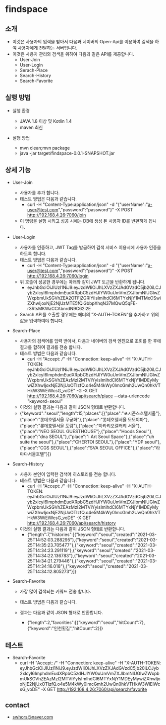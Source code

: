 # findspace

## 소개
- 이것은 사용자의 입력을 받아서 다음과 네이버의 Open-Api를 이용하여 검색을 하여 사용자에게 전달하는 서버입니다.
- 이것은 사용자 관리와 검색을 위하여 다음과 같은 API를 제공합니다.
  - User-Join
  - User-Login
  - Serach-Place
  - Search-History
  - Search-Favorite

## 실행 방법
- 실행 환경
  -  JAVA 1.8 이상 및 Kotlin 1.4
  -  maven 최신

- 실행 방법
  - mvn clean;mvn package
  - java -jar target/findspace-0.0.1-SNAPSHOT.jar

## 상세 기능

- User-Join
  - 사용자를 추가 합니다.
  - 테스트 방법은 다음과 같습니다.
    - curl -H "Content-Type:application/json" -d "{\"userName\":\"a-user@test.com\",\"password\":\"password\"}" -X POST http://192.168.4.26:7060/join
  - 이 명령을 실행 시키고 성공 시에는 DB에 생성 된 사용자 ID를 반환하게 됩니다.

- User-Login
  - 사용자를 인증하고, JWT Tag를 발급하여 검색 서비스 이용시에 사용자 인증을 하도록 합니다.
  - 테스트 방법은 다음과 같습니다.
    - curl -H "Content-Type:application/json" -d "{\"userName\":\"a-user@test.com\",\"password\":\"password\"}" -X POST http://192.168.4.26:7060/login
  - 위 호출이 성공한 경우에는 아래와 같이 JWT 토근을 반환하게 됩니다.
    - eyJhbGciOiJIUzI1NiJ9.eyJzdWIiOiJhLXVzZXJAdGVzdC5jb20iLCJyb2xlcyI6ImphdmEudXRpbC5zdHJlYW0uUmVmZXJlbmNlUGlwZWxpbmUkSGVhZEA2OTFjZGRlYiIsImlhdCI6MTYxNjY1MTMxOSwiZXhwIjoxNjE2NjUzMTE5fQ.GbbpXhqN37MQwQ5qFE-r3RtsMKWaCCAbnrdN9C62l2E
  - Search API를 호출할 경우에는 헤더의 "X-AUTH-TOKEN"을 추가하고 위의 값을 입력하여야 합니다.

- Search-Place
  - 사용자의 검색어를 입력 받아서, 다음과 네이버의 검색 엔진으로 조회를 한 후에 결과를 합하여 결과를 전송 합니다.
  - 테스트 방법은 다음과 같습니다.
    - curl -H "Accept: */*" -H "Connection: keep-alive" -H "X-AUTH-TOKEN: eyJhbGciOiJIUzI1NiJ9.eyJzdWIiOiJhLXVzZXJAdGVzdC5jb20iLCJyb2xlcyI6ImphdmEudXRpbC5zdHJlYW0uUmVmZXJlbmNlUGlwZWxpbmUkSGVhZEAzMzI2MTViYyIsImlhdCI6MTYxNjY1MDEyMywiZXhwIjoxNjE2NjUxOTIzfQ.o4e5M4kWy0lmcGmh2UwQn0hkVTHkW3WiEiWcsG_voDE" -G -X GET http://192.168.4.26:7060/api/search/place --data-urlencode "keyword=seoul"
  - 이것의 실행 결과는 다음과 같이 JSON 형태로 반환합니다.
  - {"keyword":"seoul","length":15,"places":[{"place":"포시즌스호텔서울"},{"place":"롯데호텔서울 무궁화"},{"place":"롯데호텔서울 모모야마"},{"place":"롯데호텔서울 도림"},{"place":"아라리오갤러리 서울"},{"place":"NEO SEOUL GUESTHOUSE"},{"place":"Hoods Seoul"},{"place":"dna SEOUL"},{"place":"I Art Seoul Space"},{"place":"uh suite the seoul"},{"place":"CHERTOI SEOUL"},{"place":"YDP seoul"},{"place":"CGS SEOUL"},{"place":"SVA SEOUL OFFICE"},{"place":"라마다서울호텔"}]}

- Search-History
  - 사용자 본인이 입력한 검색어 히스토리를 전송 합니다.
  - 테스트 방법은 다음과 같습니다.
    - curl -H "Accept: */*" -H "Connection: keep-alive" -H "X-AUTH-TOKEN: eyJhbGciOiJIUzI1NiJ9.eyJzdWIiOiJhLXVzZXJAdGVzdC5jb20iLCJyb2xlcyI6ImphdmEudXRpbC5zdHJlYW0uUmVmZXJlbmNlUGlwZWxpbmUkSGVhZEAzMzI2MTViYyIsImlhdCI6MTYxNjY1MDEyMywiZXhwIjoxNjE2NjUxOTIzfQ.o4e5M4kWy0lmcGmh2UwQn0hkVTHkW3WiEiWcsG_voDE" -X GET http://192.168.4.26:7060/api/search/history
  - 이것의 실행 결과는 다음과 같이 JSON 형태로 반환합니다.
    - {"length":7,"histories":[{"keyword":"seoul","created":"2021-03-25T14:52:03.288295"},{"keyword":"seoul","created":"2021-03-25T14:35:23.705477"},{"keyword":"seoul","created":"2021-03-25T14:34:23.291119"},{"keyword":"seoul","created":"2021-03-25T14:34:22.136783"},{"keyword":"seoul","created":"2021-03-25T14:34:21.279446"},{"keyword":"seoul","created":"2021-03-25T14:34:16.018"},{"keyword":"seoul","created":"2021-03-25T14:34:12.805273"}]}

- Search-Favorite
  - 가장 많이 검색되는 키워드 전송 합니다.
  - 테스트 방법은 다음과 같습니다.

  - 결과는 다음과 같이 JSON 형태로 반환합니다.
    - {"length":2,"favorities":[{"keyword":"seoul","hitCount":7},{"keyword":"인천횟집","hitCount":2}]}

## 테스트

- Search-Favorite
    - curl -H "Accept: */*" -H "Connection: keep-alive" -H "X-AUTH-TOKEN: eyJhbGciOiJIUzI1NiJ9.eyJzdWIiOiJhLXVzZXJAdGVzdC5jb20iLCJyb2xlcyI6ImphdmEudXRpbC5zdHJlYW0uUmVmZXJlbmNlUGlwZWxpbmUkSGVhZEAzMzI2MTViYyIsImlhdCI6MTYxNjY1MDEyMywiZXhwIjoxNjE2NjUxOTIzfQ.o4e5M4kWy0lmcGmh2UwQn0hkVTHkW3WiEiWcsG_voDE" -X GET http://192.168.4.26:7060/api/search/favorite
## contact
  - swhors@naver.com
